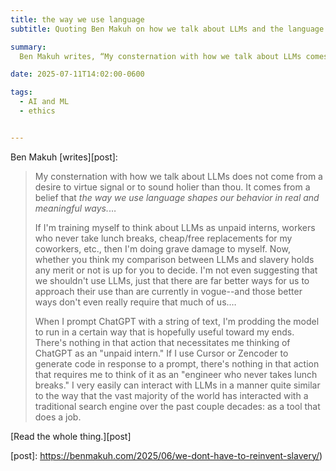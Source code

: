 ```yaml
---
title: the way we use language
subtitle: Quoting Ben Makuh on how we talk about LLMs and the language of slavery,

summary:
  Ben Makuh writes, “My consternation with how we talk about LLMs comes from a belief that the way we use language shapes our behavior in real and meaningful ways.”

date: 2025-07-11T14:02:00-0600

tags:
  - AI and ML
  - ethics


---
```


Ben Makuh [writes][post]:

> My consternation with how we talk about LLMs does not come from a desire to virtue signal or to sound holier than thou. It comes from a belief that *the way we use language shapes our behavior in real and meaningful ways.*…
>
> If I'm training myself to think about LLMs as unpaid interns, workers who never take lunch breaks, cheap/free replacements for my coworkers, etc., then I'm doing grave damage to myself. Now, whether you think my comparison between LLMs and slavery holds any merit or not is up for you to decide. I'm not even suggesting that we shouldn't use LLMs, just that there are far better ways for us to approach their use than are currently in vogue--and those better ways don't even really require that much of us.…
>
> When I prompt ChatGPT with a string of text, I'm prodding the model to run in a certain way that is hopefully useful toward my ends. There's nothing in that action that necessitates me thinking of ChatGPT as an "unpaid intern." If I use Cursor or Zencoder to generate code in response to a prompt, there's nothing in that action that requires me to think of it as an "engineer who never takes lunch breaks." I very easily can interact with LLMs in a manner quite similar to the way that the vast majority of the world has interacted with a traditional search engine over the past couple decades: as a tool that does a job.

[Read the whole thing.][post]

[post]: https://benmakuh.com/2025/06/we-dont-have-to-reinvent-slavery/)